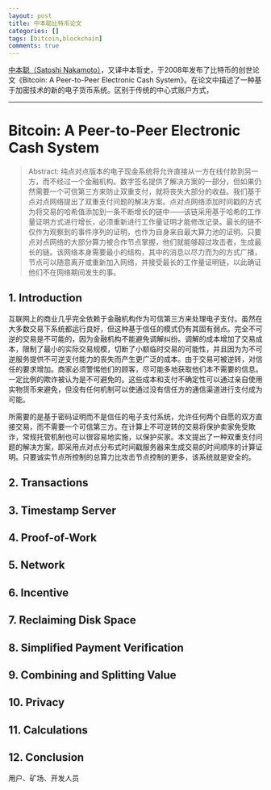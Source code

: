 ```yaml
---
layout: post
title: 中本聪比特币论文
categories: []
tags: [bitcoin,blockchain]
comments: true
---
```


[中本聪（Satoshi Nakamoto）](https://zh.wikipedia.org/wiki/%E4%B8%AD%E6%9C%AC%E8%81%AA)，又译中本哲史，于2008年发布了比特币的创世论文《Bitcoin: A Peer-to-Peer Electronic Cash System》。在论文中描述了一种基于加密技术的新的电子货币系统。区别于传统的中心式账户方式，

---
# Bitcoin: A Peer-to-Peer Electronic Cash System

> Abstract: 纯点对点版本的电子现金系统将允许直接从一方在线付款到另一方，而不经过一个金融机构。数字签名提供了解决方案的一部分，但如果仍然需要一个可信第三方来防止双重支付，就将丧失大部分的收益。我们基于点对点网络提出了双重支付问题的解决方案。点对点网络添加时间戳的方式为将交易的哈希值添加到一条不断增长的链中——该链采用基于哈希的工作量证明方式进行增长，必须重新进行工作量证明才能修改记录。最长的链不仅作为观察到的事件序列的证明，也作为自身来自最大算力池的证明。只要点对点网络的大部分算力被合作节点掌握，他们就能够超过攻击者，生成最长的链。该网络本身需要最小的结构，其中的消息以尽力而为的方式广播，节点可以随意离开或重新加入网络，并接受最长的工作量证明链，以此确证他们不在网络期间发生的事。

## 1. Introduction
互联网上的商业几乎完全依赖于金融机构作为可信第三方来处理电子支付。虽然在大多数交易下系统都运行良好，但这种基于信任的模式仍有其固有弱点。完全不可逆的交易是不可能的，因为金融机构不能避免调解纠纷。调解的成本增加了交易成本，限制了最小的实际交易规模，切断了小额临时交易的可能性，并且因为为不可逆服务提供不可逆支付能力的丧失而产生更广泛的成本。由于交易可被逆转，对信任的要求增加。商家必须警惕他们的顾客，尽可能多地获取他们本不需要的信息。一定比例的欺诈被认为是不可避免的。这些成本和支付不确定性可以通过亲自使用实物货币来避免，但没有任何机制可以使通过没有信任方的通信渠道进行支付成为可能。

所需要的是基于密码证明而不是信任的电子支付系统，允许任何两个自愿的双方直接交易，而不需要一个可信第三方。在计算上不可逆转的交易将保护卖家免受欺诈，常规托管机制也可以很容易地实施，以保护买家。本文提出了一种双重支付问题的解决方案，即采用点对点分布式时间戳服务器来生成交易的时间顺序的计算证明。只要诚实节点所控制的总算力比攻击节点控制的更多，该系统就是安全的。
## 2. Transactions

## 3. Timestamp Server

## 4. Proof-of-Work

## 5. Network

## 6. Incentive

## 7. Reclaiming Disk Space

## 8. Simplified Payment Verification

## 9. Combining and Splitting Value

## 10. Privacy

## 11. Calculations

## 12. Conclusion





用户、矿场、开发人员









